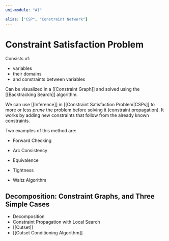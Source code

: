 ```yaml
---
uni-module: "AI"

alias: ["CSP", "Constraint Network"]
---
```


# Constraint Satisfaction Problem

Consists of:
- variables
- their domains
- and constraints between variables

Can be visualized in a [[Constraint Graph]] and solved using the [[Backtracking Search]] algorithm.

We can use [[Inference]] in [[Constraint Satisfaction Problem|CSPs]] to more or less _prune_ the problem before solving it (constraint propagation). It works by adding new constraints that follow from the already known constraints.

Two examples of this method are:
- Forward Checking
- Arc Consistency


- Equivalence
- Tightness
- Waltz Algorithm

## Decomposition: Constraint Graphs, and Three Simple Cases


- Decomposition
- Constraint Propagation with Local Search 
- [[Cutset]]
- [[Cutset Conditioning Algorithm]]
